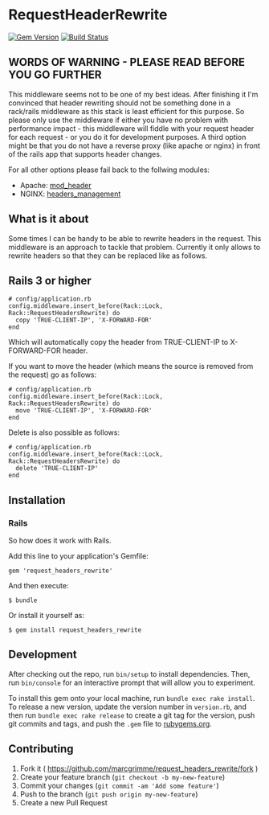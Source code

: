 # RequestHeaderRewrite
[![Gem Version](https://badge.fury.io/rb/request_headers_rewrite.svg)](https://badge.fury.io/rb/request_headers_rewrite)
[![Build Status](https://api.travis-ci.org/MarcGrimme/request_headers_rewrite.png?branch=master)](https://secure.travis-ci.org/MarcGrimme/request_headers_rewrite)

## WORDS OF WARNING - PLEASE READ BEFORE YOU GO FURTHER

This middleware seems not to be one of my best ideas. After finishing it I'm convinced that header rewriting should not be
something done in a rack/rails middleware as this stack is least efficient for this purpose. So please only use the middleware
if either you have no problem with performance impact - this middleware will fiddle with your request header for each request -
or you do it for development purposes. A third option might be that you do not have a reverse proxy (like apache or nginx) in
front of the rails app that supports header changes.

For all other options please fail back to the follwing modules:
* Apache: [mod_header](https://httpd.apache.org/docs/current/mod/mod_headers.html)
* NGINX: [headers_management](https://www.nginx.com/resources/wiki/start/topics/examples/headers_management)

## What is it about
Some times I can be handy to be able to rewrite headers in the request. This middleware is an approach to tackle that problem.
Currently it only allows to rewrite headers so that they can be replaced like as follows.

## Rails 3 or higher

```
# config/application.rb
config.middleware.insert_before(Rack::Lock, Rack::RequestHeadersRewrite) do
  copy 'TRUE-CLIENT-IP', 'X-FORWARD-FOR'
end
```

Which will automatically copy the header from TRUE-CLIENT-IP to X-FORWARD-FOR header.

If you want to move the header (which means the source is removed from the request) go as follows:

```
# config/application.rb
config.middleware.insert_before(Rack::Lock, Rack::RequestHeadersRewrite) do
  move 'TRUE-CLIENT-IP', 'X-FORWARD-FOR'
end
```

Delete is also possible as follows:

```
# config/application.rb
config.middleware.insert_before(Rack::Lock, Rack::RequestHeadersRewrite) do
  delete 'TRUE-CLIENT-IP'
end
```

## Installation

### Rails

So how does it work with Rails.

Add this line to your application's Gemfile:

``
gem 'request_headers_rewrite'
``

And then execute:

``
$ bundle
``
    
Or install it yourself as:
 
``
$ gem install request_headers_rewrite
``

## Development

After checking out the repo, run `bin/setup` to install dependencies. Then, run `bin/console` for an interactive prompt that will allow you to experiment.

To install this gem onto your local machine, run `bundle exec rake install`. To release a new version, update the version number in `version.rb`, and then run `bundle exec rake release` to create a git tag for the version, push git commits and tags, and push the `.gem` file to [rubygems.org](https://rubygems.org).

## Contributing

1. Fork it ( https://github.com/marcgrimme/request_headers_rewrite/fork )
2. Create your feature branch (`git checkout -b my-new-feature`)
3. Commit your changes (`git commit -am 'Add some feature'`)
4. Push to the branch (`git push origin my-new-feature`)
5. Create a new Pull Request
